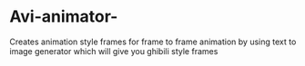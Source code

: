 # Avi-animator-
Creates animation style frames for frame to frame animation by using text to image generator which will give you ghibili style frames
